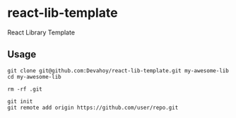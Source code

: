 # react-lib-template

React Library Template


## Usage

```
git clone git@github.com:Devahoy/react-lib-template.git my-awesome-lib
cd my-awesome-lib

rm -rf .git

git init
git remote add origin https://github.com/user/repo.git
```